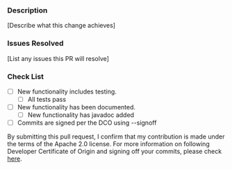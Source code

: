 ### Description
[Describe what this change achieves]
 
### Issues Resolved
[List any issues this PR will resolve]
 
### Check List
- [ ] New functionality includes testing.
  - [ ] All tests pass
- [ ] New functionality has been documented.
  - [ ] New functionality has javadoc added
- [ ] Commits are signed per the DCO using --signoff 

By submitting this pull request, I confirm that my contribution is made under the terms of the Apache 2.0 license.
For more information on following Developer Certificate of Origin and signing off your commits, please check [here](https://github.com/opensearch-project/data-prepper/blob/main/CONTRIBUTING.md).
